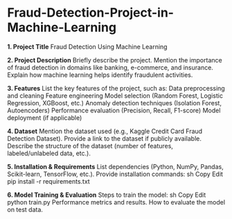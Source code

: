 # Fraud-Detection-Project-in-Machine-Learning
**1. Project Title**
Fraud Detection Using Machine Learning

**2. Project Description**
Briefly describe the project.
Mention the importance of fraud detection in domains like banking, e-commerce, and insurance.
Explain how machine learning helps identify fraudulent activities.

**3. Features**
List the key features of the project, such as:
Data preprocessing and cleaning
Feature engineering
Model selection (Random Forest, Logistic Regression, XGBoost, etc.)
Anomaly detection techniques (Isolation Forest, Autoencoders)
Performance evaluation (Precision, Recall, F1-score)
Model deployment (if applicable)

**4. Dataset**
Mention the dataset used (e.g., Kaggle Credit Card Fraud Detection Dataset).
Provide a link to the dataset if publicly available.
Describe the structure of the dataset (number of features, labeled/unlabeled data, etc.).

**5. Installation & Requirements**
List dependencies (Python, NumPy, Pandas, Scikit-learn, TensorFlow, etc.).
Provide installation commands:
sh
Copy
Edit
pip install -r requirements.txt

**6. Model Training & Evaluation**
Steps to train the model:
sh
Copy
Edit
python train.py
Performance metrics and results.
How to evaluate the model on test data.
